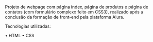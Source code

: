 Projeto de webpage com página index, página de produtos e página de contatos (com formulário complexo feito em CSS3), realizado após a conclusão da formação de front-end pela plataforma Alura.

Tecnologias utilizadas:

  • HTML
  • CSS
